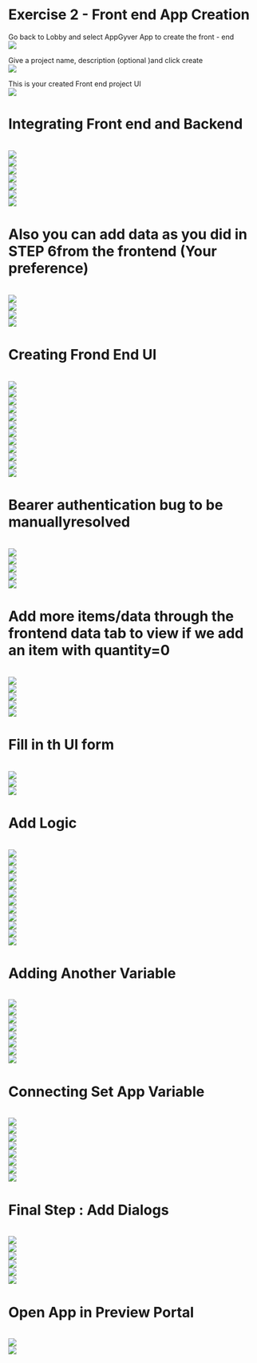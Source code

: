 # Exercise 2 - Front end App Creation

Go back to Lobby and select AppGyver App to create the front - end
<br>![](/exercises/Exercise_2/images/image(1).png)

Give a project name, description (optional )and click create
<br>![](/exercises/Exercise_2/images/image(2).png)

This is your created Front end project UI
<br>![](/exercises/Exercise_2/images/image(3).png)


# Integrating Front end and Backend
<br>![](/exercises/Exercise_2/images/image(4).png)
<br>![](/exercises/Exercise_2/images/image(5).png)
<br>![](/exercises/Exercise_2/images/image(6).png)
<br>![](/exercises/Exercise_2/images/image(7).png)
<br>![](/exercises/Exercise_2/images/image(8).png)
<br>![](/exercises/Exercise_2/images/image(9).png)
<br>![](/exercises/Exercise_2/images/image(10).png)


# Also you can add data as you did in STEP 6from the frontend (Your preference)

<br>![](/exercises/Exercise_2/images/image(11).png)
<br>![](/exercises/Exercise_2/images/image(12).png)
<br>![](/exercises/Exercise_2/images/image(13).png)
<br>![](/exercises/Exercise_2/images/image(14).png)

# Creating Frond End UI

<br>![](/exercises/Exercise_2/images/image(15).png)
<br>![](/exercises/Exercise_2/images/image(16).png)
<br>![](/exercises/Exercise_2/images/image(17).png)
<br>![](/exercises/Exercise_2/images/image(18).png)
<br>![](/exercises/Exercise_2/images/image(19).png)
<br>![](/exercises/Exercise_2/images/image(20).png)
<br>![](/exercises/Exercise_2/images/image(21).png)
<br>![](/exercises/Exercise_2/images/image(22).png)
<br>![](/exercises/Exercise_2/images/image(23).png)
<br>![](/exercises/Exercise_2/images/image(24).png)
<br>![](/exercises/Exercise_2/images/image(25).png)
<br>![](/exercises/Exercise_2/images/image(26).png)

# Bearer authentication bug to be manuallyresolved

<br>![](/exercises/Exercise_2/images/image(27).png)
<br>![](/exercises/Exercise_2/images/image(28).png)
<br>![](/exercises/Exercise_2/images/image(29).png)
<br>![](/exercises/Exercise_2/images/image(30).png)
<br>![](/exercises/Exercise_2/images/image(31).png)


# Add more items/data through the frontend data tab to view if we add an item with quantity=0

<br>![](/exercises/Exercise_2/images/image(32).png)
<br>![](/exercises/Exercise_2/images/image(33).png)
<br>![](/exercises/Exercise_2/images/image(34).png)
<br>![](/exercises/Exercise_2/images/image(35).png)
<br>![](/exercises/Exercise_2/images/image(36).png)

# Fill in th UI form

<br>![](/exercises/Exercise_2/images/image(37).png)
<br>![](/exercises/Exercise_2/images/image(38).png)
<br>![](/exercises/Exercise_2/images/image(39).png)


# Add Logic

<br>![](/exercises/Exercise_2/images/image(40).png)
<br>![](/exercises/Exercise_2/images/image(41).png)
<br>![](/exercises/Exercise_2/images/image(42).png)
<br>![](/exercises/Exercise_2/images/image(43).png)
<br>![](/exercises/Exercise_2/images/image(44).png)
<br>![](/exercises/Exercise_2/images/image(45).png)
<br>![](/exercises/Exercise_2/images/image(46).png)
<br>![](/exercises/Exercise_2/images/image(47).png)
<br>![](/exercises/Exercise_2/images/image(48).png)
<br>![](/exercises/Exercise_2/images/image(49).png)
<br>![](/exercises/Exercise_2/images/image(50).png)
<br>![](/exercises/Exercise_2/images/image(51).png)


# Adding Another Variable

<br>![](/exercises/Exercise_2/images/image(52).png)
<br>![](/exercises/Exercise_2/images/image(53).png)
<br>![](/exercises/Exercise_2/images/image(54).png)
<br>![](/exercises/Exercise_2/images/image(55).png)
<br>![](/exercises/Exercise_2/images/image(56).png)
<br>![](/exercises/Exercise_2/images/image(57).png)
<br>![](/exercises/Exercise_2/images/image(58).png)
<br>![](/exercises/Exercise_2/images/image(59).png)

# Connecting Set App Variable

<br>![](/exercises/Exercise_2/images/image(60).png)
<br>![](/exercises/Exercise_2/images/image(61).png)
<br>![](/exercises/Exercise_2/images/image(62).png)
<br>![](/exercises/Exercise_2/images/image(63).png)
<br>![](/exercises/Exercise_2/images/image(64).png)
<br>![](/exercises/Exercise_2/images/image(65).png)
<br>![](/exercises/Exercise_2/images/image(66).png)
<br>![](/exercises/Exercise_2/images/image(67).png)


# Final Step : Add Dialogs&nbsp;
<br>![](/exercises/Exercise_2/images/image(68).png)
<br>![](/exercises/Exercise_2/images/image(69).png)
<br>![](/exercises/Exercise_2/images/image(70).png)
<br>![](/exercises/Exercise_2/images/image(71).png)
<br>![](/exercises/Exercise_2/images/image(72).png)
<br>![](/exercises/Exercise_2/images/image(73).png)

# Open App in Preview Portal

<br>![](/exercises/Exercise_2/images/image(74).png)
<br>![](/exercises/Exercise_2/images/image(75).png)

